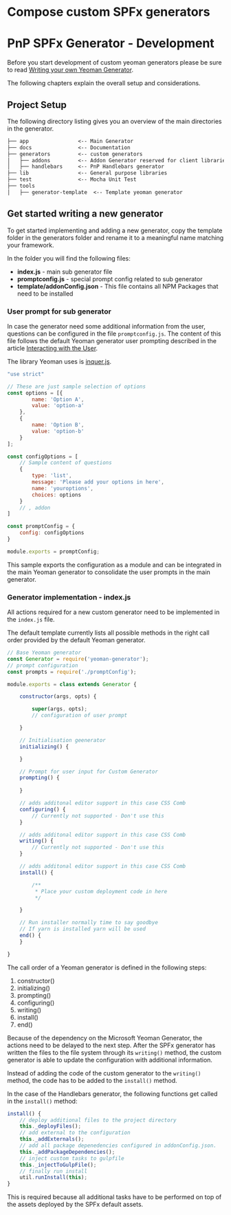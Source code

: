 # Compose custom SPFx generators

# PnP SPFx Generator - Development

Before you start development of custom yeoman generators please be sure to read [Writing your own Yeoman Generator](http://yeoman.io/authoring/).

The following chapters explain the overall setup and considerations.

## Project Setup
The following directory listing gives you an overview of the main directories in the generator.

```txt
├── app                <-- Main Generator
├── docs               <-- Documentation
├── generators         <-- custom generators
│   ├── addons         <-- Addon Generator reserved for client libraries only
│   ├── handlebars     <-- PnP Handlebars generator
├── lib                <-- General purpose libraries
├── test               <-- Mocha Unit Test
├── tools
│   ├── generator-template  <-- Template yeoman generator
```

## Get started writing a new generator

To get started implementing and adding a new generator, copy the template folder in the generators folder and rename it to a meaningful name matching your framework.

In the folder you will find the following files:

* **index.js** - main sub generator file
* **promptconfig.js** - special prompt config related to sub generator
* **template/addonConfig.json** - This file contains all NPM Packages that need to be installed

### User prompt for sub generator

In case the generator need some additional information from the user, questions can be configured in the file `promptconfig.js`. The content of this file follows the default Yeoman generator user prompting described in the article [Interacting with the User](http://yeoman.io/authoring/user-interactions.html).

The library Yeoman uses is [inquer.js](https://github.com/SBoudrias/Inquirer.js/).

```js
"use strict"

// These are just sample selection of options
const options = [{
        name: 'Option A',
        value: 'option-a'
    },
    {
        name: 'Option B',
        value: 'option-b'
    }
];

const configOptions = [
    // Sample content of questions
    {
        type: 'list',
        message: 'Please add your options in here',
        name: 'youroptions',
        choices: options
    }
    // , addon
]

const promptConfig = {
    config: configOptions
}

module.exports = promptConfig;
```

This sample exports the configuration as a module and can be integrated in the main Yeoman generator to consolidate the user prompts in the main generator.

### Generator implementation - index.js

All actions required for a new custom generator need to be implemented in the ```index.js``` file.

The default template currently lists all possible methods in the right call order provided by the default Yeoman generator.

```js
// Base Yeoman generator
const Generator = require('yeoman-generator');
// prompt configuration
const prompts = require('./promptConfig');

module.exports = class extends Generator {

    constructor(args, opts) {

        super(args, opts);
        // configuration of user prompt

    }

    // Initialisation geenerator
    initializing() {

    }

    // Prompt for user input for Custom Generator
    prompting() {
    
    }

    // adds additonal editor support in this case CSS Comb
    configuring() {
        // Currently not supported - Don't use this
    }

    // adds additonal editor support in this case CSS Comb
    writing() {
        // Currently not supported - Don't use this
    }

    // adds additonal editor support in this case CSS Comb
    install() {

        /**
         * Place your custom deployment code in here
         */

    }

    // Run installer normally time to say goodbye
    // If yarn is installed yarn will be used
    end() {
    }

}
```

The call order of a Yeoman generator is defined in the following steps:

1. constructor()
2. initializing()
3. prompting()
4. configuring()
5. writing()
6. install()
7. end()

Because of the dependency on the Microsoft Yeoman Generator, the actions need to be delayed to the next step. After the SPFx generator has written the files to the file system through its `writing()` method, the custom generator is able to update the configuration with additional information.

Instead of adding the code of the custom generator to the `writing()` method, the code has to be added to the `install()` method.

In the case of the Handlebars generator, the following functions get called in the `install()` method:

```js
install() {
    // deploy additional files to the project directory
    this._deployFiles();
    // add external to the configuration
    this._addExternals();
    // add all package depenedencies configured in addonConfig.json.
    this._addPackageDependencies();
    // inject custom tasks to gulpfile
    this._injectToGulpFile();
    // finally run install
    util.runInstall(this);
}
```

This is required because all additional tasks have to be performed on top of the assets deployed by the SPFx default assets.
